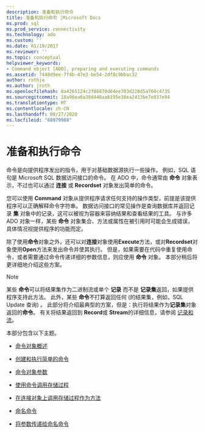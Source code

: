 ```yaml
---
description: 准备和执行命令
title: 准备和执行命令 |Microsoft Docs
ms.prod: sql
ms.prod_service: connectivity
ms.technology: ado
ms.custom: ''
ms.date: 01/19/2017
ms.reviewer: ''
ms.topic: conceptual
helpviewer_keywords:
- Command object [ADO], preparing and executing commands
ms.assetid: 7448d9ee-7f4b-47e3-be54-2df8c9bbac32
author: rothja
ms.author: jroth
ms.openlocfilehash: 8a4265124c2f86870d84ee703d228d5a760c4735
ms.sourcegitcommit: 18a98ea6a30d448aa6195e10ea2413be7e837e94
ms.translationtype: MT
ms.contentlocale: zh-CN
ms.lasthandoff: 08/27/2020
ms.locfileid: "88979988"
---
```

# <a name="preparing-and-executing-commands"></a>准备和执行命令
命令是向提供程序发出的指令，用于对基础数据源执行一些操作。 例如，SQL 语句是 Microsoft SQL 数据访问接口的命令。 在 ADO 中，命令通常由 **命令** 对象表示，不过也可以通过 **连接** 或 **Recordset** 对象发出简单的命令。  
  
 您可以使用 **Command** 对象从提供程序请求任何支持的操作类型，前提是该提供程序可以正确解释命令字符串。 数据访问接口的常见操作是查询数据库并返回记录 **集** 对象中的记录，这可以被视为容器来容纳结果和查看结果的工具。 与许多 ADO 对象一样，某些 **命令** 对象集合、方法或属性在被引用时可能会生成错误，具体情况视提供程序的功能而定。  
  
 除了使用**命令**对象之外，还可以对**连接**对象使用**Execute**方法，或对**Recordset**对象使用**Open**方法来发出命令并使其执行。 但是，如果需要在代码中重复使用命令，或者需要通过命令传递详细的参数信息，则应使用 **命令** 对象。 本部分稍后将更详细地介绍这些方案。  
  
> [!NOTE]
>  某些 **命令**可以将结果集作为二进制流或单个 **记录** 而不是 **记录集**返回，如果提供程序支持此方法。 此外，某些 **命令**不打算返回任何 (的结果集，例如，SQL Update 查询) 。 此部分将介绍最典型的方案，但是：执行将结果作为**记录集**对象返回的**命令**。 有关将结果返回到 **Record**或 **Stream**的详细信息，请参阅 [记录和流](../../../ado/guide/data/records-and-streams.md)。  
  
 本部分包含以下主题。  
  
-   [命令对象概述](../../../ado/guide/data/command-object-overview.md)  
  
-   [创建和执行简单的命令](../../../ado/guide/data/creating-and-executing-a-simple-command.md)  
  
-   [命令对象参数](../../../ado/guide/data/command-object-parameters.md)  
  
-   [使用命令调用存储过程](../../../ado/guide/data/calling-a-stored-procedure-with-a-command.md)  
  
-   [在连接对象上调用存储过程作为方法](../../../ado/guide/data/calling-a-stored-procedure-as-a-method-on-a-connection-object.md)  
  
-   [命名命令](../../../ado/guide/data/named-commands.md)  
  
-   [将参数传递给命名命令](../../../ado/guide/data/passing-parameters-to-a-named-command.md)
